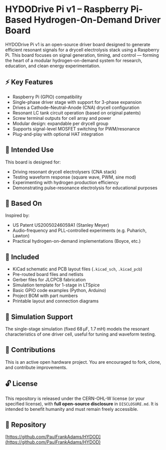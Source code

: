 # HYDODrive Pi v1 – Raspberry Pi-Based Hydrogen-On-Demand Driver Board

HYDODrive Pi v1 is an open-source driver board designed to generate efficient resonant signals for a drycell electrolysis stack using a Raspberry Pi. This board focuses on signal generation, timing, and control — forming the heart of a modular hydrogen-on-demand system for research, education, and clean energy experimentation.

## ⚡ Key Features

- Raspberry Pi (GPIO) compatibility
- Single-phase driver stage with support for 3-phase expansion
- Drives a Cathode–Neutral–Anode (CNA) drycell configuration
- Resonant LC tank circuit operation (based on original patents)
- Screw terminal outputs for cell array and power
- Modular design: expandable per drycell group
- Supports signal-level MOSFET switching for PWM/resonance
- Plug-and-play with optional HAT integration

## 📐 Intended Use

This board is designed for:

- Driving resonant drycell electrolysers (CNA stack)
- Testing waveform response (square wave, PWM, sine mod)
- Experimenting with hydrogen production efficiency
- Demonstrating pulse-resonance electrolysis for educational purposes

## 🧠 Based On

Inspired by:

- US Patent US20050246059A1 (Stanley Meyer)
- Audio-frequency and PLL-controlled experiments (e.g. Puharich, Lawton)
- Practical hydrogen-on-demand implementations (Boyce, etc.)

## 📂 Included

- KiCad schematic and PCB layout files (`.kicad_sch`, `.kicad_pcb`)
- Pre-routed board files and netlists
- Gerber files for JLCPCB fabrication
- Simulation template for 1-stage in LTSpice
- Basic GPIO code examples (Python, Arduino)
- Project BOM with part numbers
- Printable layout and connection diagrams

## 🧪 Simulation Support

The single-stage simulation (fixed 68 µF, 1.7 mH) models the resonant characteristics of one driver cell, useful for tuning and waveform testing.

## 🤝 Contributions

This is an active open hardware project. You are encouraged to fork, clone, and contribute improvements.

## 🔓 License

This repository is released under the CERN-OHL-W license (or your specified license), with **full open-source disclosure** in `DISCLOSURE.md`. It is intended to benefit humanity and must remain freely accessible.

## 📍 Repository

[https://github.com/PaulFrankAdams/HYDOD](https://github.com/PaulFrankAdams/HYDOD)
